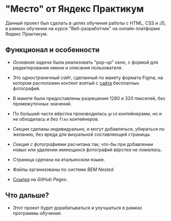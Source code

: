 # "Место" от Яндекс Практикум

Данный проект был сделать в целях обучения работы с HTML, CSS и JS, в рамках обучения на курсе "Веб-разработчик" на онлайн платформе Яндекс Практикум.

## Функционал и особенности

* *Основная задача* была реализовать "pop-up" окно, с формой для редактирования имени и описания пользователя.

* Это *одностраничный сайт*, сделанный по макету формата Figma, на котором расположен контент взятый с [сайта](https://unsplash.com) бесплатных фотографий.

* В макете были предоставлены разрешения 1280 и 320 пикселей, без промежуточных значений.

* По большей части вёрстка производилась ```grid``` контейнерами, но и не обходилась и без ```flex``` контейнеров.

* *Секции* сделаны индивидуально, и могут добавляться, убираться по желанию, без вреда для визуальной составляющей страницы.

* *Секция с фотографиями* расчитана так, что-бы при добавлении новых или удалении имеющихся фотографий *вёрстка не ломалась*.

* Страница сделана на итальянском языке.

* Файлы организованы по системе *BEM Nested*.

* [Ссылка](https://smokysvyat.github.io/mesto/) на *GitHub Pages*.

## Что дальше?

* Этот проект будет дорабатываться и улучшаться в рамках программы обучения.

